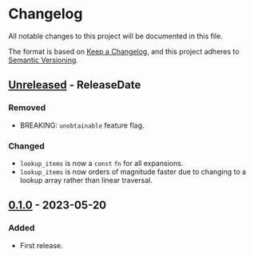 # Changelog

All notable changes to this project will be documented in this file.

The format is based on [Keep a Changelog](https://keepachangelog.com/en/1.0.0/),
and this project adheres to [Semantic Versioning](https://semver.org/spec/v2.0.0.html).

<!-- next-header -->
## [Unreleased] - ReleaseDate

### Removed

* BREAKING: `unobtainable` feature flag.

### Changed

* `lookup_items` is now a `const` `fn` for all expansions.
* `lookup_items` is now orders of magnitude faster due to changing to a lookup array rather than linear traversal.

## [0.1.0] - 2023-05-20

### Added

* First release.

<!-- next-url -->
[Unreleased]: https://github.com/gtker/wow_messages/compare/wow_items-v0.1.1...HEAD
[0.1.0]: https://github.com/gtker/wow_messages/releases/tag/wow_items-v0.1.0
